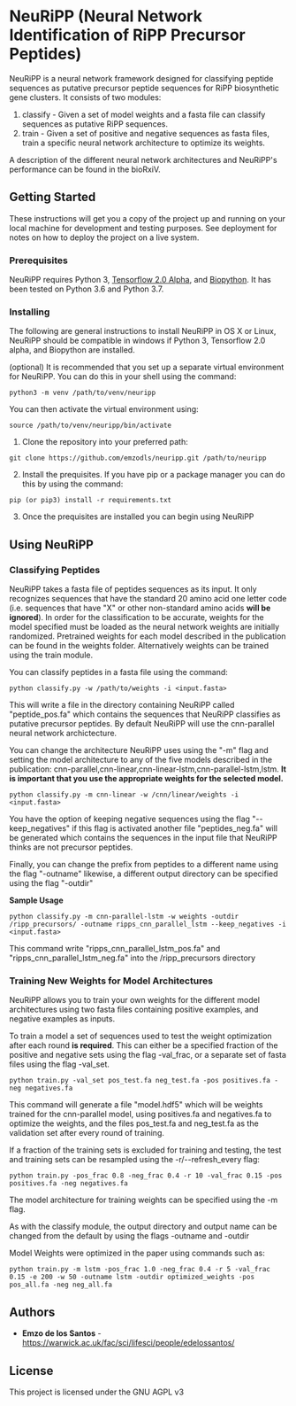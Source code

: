 # NeuRiPP (**Neu**ral Network Identification of **Ri**PP **P**recursor **P**eptides)
NeuRiPP is a neural network framework designed for classifying peptide sequences as putative precursor peptide sequences for RiPP biosynthetic gene clusters. It consists of two modules:
1. classify - Given a set of model weights and a fasta file can classify sequences as putative RiPP sequences. 
2. train - Given a set of positive and negative sequences as fasta files, train a specific neural network architecture to optimize its weights.

A description of the different neural network architectures and NeuRiPP's performance can be found in the bioRxiV.

## Getting Started

These instructions will get you a copy of the project up and running on your local machine for development and testing purposes. See deployment for notes on how to deploy the project on a live system.

### Prerequisites

NeuRiPP requires Python 3, [Tensorflow 2.0 Alpha](https://www.tensorflow.org/install/), and [Biopython](https://biopython.org/). It has been tested on Python 3.6 and Python 3.7. 


### Installing

The following are general instructions to install NeuRiPP in OS X or Linux, NeuRiPP should be compatible in windows if Python 3, Tensorflow 2.0 alpha, and Biopython are installed.

(optional) It is recommended that you set up a separate virtual environment for NeuRiPP. You can do this in your shell using the command:
```
python3 -m venv /path/to/venv/neuripp
```
You can then activate the virtual environment using:
```
source /path/to/venv/neuripp/bin/activate
```
1. Clone the repository into your preferred path:
```
git clone https://github.com/emzodls/neuripp.git /path/to/neuripp
```
2. Install the prequisites. If you have pip or a package manager you can do this by using the command:
```
pip (or pip3) install -r requirements.txt
```
3. Once the prequisites are installed you can begin using NeuRiPP
## Using NeuRiPP

### Classifying Peptides
NeuRiPP takes a fasta file of peptides sequences as its input. It only recognizes sequences that have the standard 20 amino acid one letter code (i.e. sequences that have "X" or other non-standard amino acids **will be ignored**). In order for the classification to be accurate, weights for the model specified must be loaded as the neural network weights are initially randomized. Pretrained weights for each model described in the publication can be found in the weights folder. Alternatively weights can be trained using the train module.

You can classify peptides in a fasta file using the command:
```
python classify.py -w /path/to/weights -i <input.fasta>
```
This will write a file in the directory containing NeuRiPP called "peptide_pos.fa" which contains the sequences that NeuRiPP classifies as putative precursor peptides. By default NeuRiPP will use the cnn-parallel neural network archictecture.

You can change the architecture NeuRiPP uses using the "-m" flag and setting the model architecture to any of the five models described in the publication: cnn-parallel,cnn-linear,cnn-linear-lstm,cnn-parallel-lstm,lstm. **It is important that you use the appropriate weights for the selected model.** 
```
python classify.py -m cnn-linear -w /cnn/linear/weights -i <input.fasta>
```

You have the option of keeping negative sequences using the flag "--keep_negatives" if this flag is activated another file "peptides_neg.fa" will be generated which contains the sequences in the input file that NeuRiPP thinks are not precursor peptides.

Finally, you can change the prefix from peptides to a different name using the flag "-outname" likewise, a different output directory can be specified using the flag "-outdir"

**Sample Usage**
```
python classify.py -m cnn-parallel-lstm -w weights -outdir /ripp_precursors/ -outname ripps_cnn_parallel_lstm --keep_negatives -i <input.fasta>
```
This command write "ripps_cnn_parallel_lstm_pos.fa" and "ripps_cnn_parallel_lstm_neg.fa" into the /ripp_precursors directory
### Training New Weights for Model Architectures

NeuRiPP allows you to train your own weights for the different model architectures using two fasta files containing positive examples, and negative examples as inputs.

To train a model a set of sequences used to test the weight optimization after each round **is required**. This can either be a specified fraction of the positive and negative sets using the flag -val_frac, or a separate set of fasta files using the flag -val_set.
```
python train.py -val_set pos_test.fa neg_test.fa -pos positives.fa -neg negatives.fa 
```
This command will generate a file "model.hdf5" which will be weights trained for the cnn-parallel model, using positives.fa and negatives.fa to optimize the weights, and the files pos_test.fa  and neg_test.fa as the validation set after every round of training. 

If a fraction of the training sets is excluded for training and testing, the test and training sets can be resampled using the -r/--refresh_every flag:
```
python train.py -pos_frac 0.8 -neg_frac 0.4 -r 10 -val_frac 0.15 -pos positives.fa -neg negatives.fa

```
The model architecture for training weights can be specified using the -m flag.

As with the classify module, the output directory and output name can be changed from the default by using the flags -outname and -outdir

Model Weights were optimized in the paper using commands such as:
```
python train.py -m lstm -pos_frac 1.0 -neg_frac 0.4 -r 5 -val_frac 0.15 -e 200 -w 50 -outname lstm -outdir optimized_weights -pos pos_all.fa -neg neg_all.fa
```

## Authors

* **Emzo de los Santos** - https://warwick.ac.uk/fac/sci/lifesci/people/edelossantos/

## License

This project is licensed under the GNU AGPL v3
